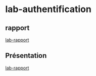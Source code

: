 # lab-authentification


## rapport 
[lab-rapport](https://labs-web.github.io/lab_authentification/rapport.html)


## Présentation 
[lab-rapport](https://labs-web.github.io/lab_authentification/presentation.html)